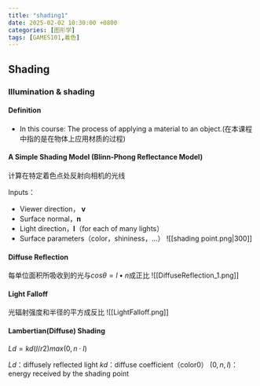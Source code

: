 ```yaml
---
title: "shading1"
date: 2025-02-02 10:30:00 +0800
categories: [图形学]
tags: [GAMES101,着色]
---
```

Shading
---
### Illumination & shading

#### Definition 
- In this course: The process of applying a material to an object.(在本课程中指的是在物体上应用材质的过程)

#### A Simple Shading Model (Blinn-Phong Reflectance Model)
计算在特定着色点处反射向相机的光线

Inputs：
- Viewer direction， **v**
- Surface normal，**n**
- Light direction，**I**（for each of many lights）
- Surface parameters（color，shininess，...）
![[shading point.png|300]]


#### Diffuse Reflection
每单位面积所吸收到的光与$cos θ = l • n$成正比 
![[DiffuseReflection_1.png]]
#### Light Falloff
光辐射强度和半径的平方成反比
![[LightFalloff.png]]
#### Lambertian(Diffuse) Shading

$Ld = kd (I/r2) max(0, n · l)$

$Ld$：diffusely reflected light
$kd$：diffuse coefficient（color0）
$(0,n,l)$：energy received by the shading point
